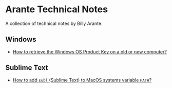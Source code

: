 # Arante Technical Notes
A collection of technical notes by Billy Arante.
## Windows
- [How to retrieve the Windows OS Product Key on a old or new computer?](windows/1.md)
## Sublime Text
- [How to add `subl` (Sublime Text) to MacOS systems variable `PATH`?](subl/1.md)
